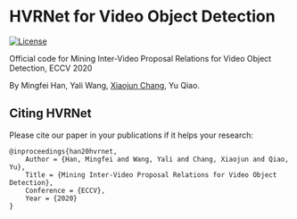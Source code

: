 # HVRNet for Video Object Detection

[![License](https://img.shields.io/badge/license-Apache-blue.svg)](LICENSE)

Official code for Mining Inter-Video Proposal Relations for Video Object Detection, ECCV 2020

By Mingfei Han, Yali Wang, [Xiaojun Chang](http://xiaojun.ai/), Yu Qiao.


## Citing HVRNet
Please cite our paper in your publications if it helps your research:
```
@inproceedings{han20hvrnet,
    Author = {Han, Mingfei and Wang, Yali and Chang, Xiaojun and Qiao, Yu},
    Title = {Mining Inter-Video Proposal Relations for Video Object Detection},
    Conference = {ECCV},
    Year = {2020}
}
```
